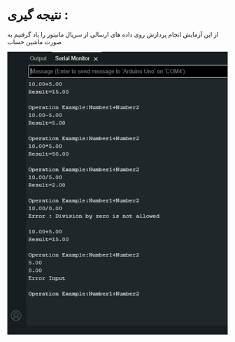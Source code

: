 # نتیجه گیری : 
 از این آزمایش انجام پردازش روی داده های ارسالی از سریال مانیتور را یاد گرفتیم به صورت ماشین حساب
<p align="center">
  <img src="https://github.com/Arash589/project_okhravi/blob/main/code-main/code/4_Calculator_Serial/4_Calculator_Serial.png" />
</p>
